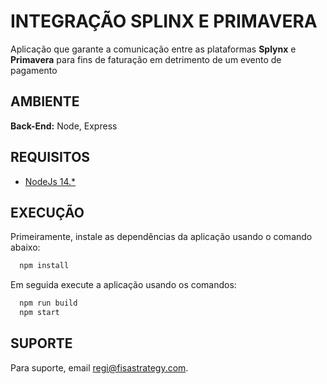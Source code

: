
# INTEGRAÇÃO SPLINX E PRIMAVERA

Aplicação que garante a comunicação entre as plataformas **Splynx** e **Primavera** para fins de faturação em detrimento de um evento de pagamento


## AMBIENTE

**Back-End:** Node, Express


## REQUISITOS

- [NodeJs 14.*](https://nodejs.org/en/download/)
## EXECUÇÃO

Primeiramente, instale as dependências da aplicação usando o comando abaixo:

```bash
  npm install
```
Em seguida execute a aplicação usando os comandos:

```bash
  npm run build
  npm start
```
## SUPORTE

Para suporte, email regi@fisastrategy.com.

